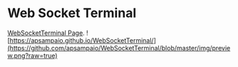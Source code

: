 # Web Socket Terminal

[WebSocketTerminal Page](https://github.com/apsampaio/PlayingWithJavascript/tree/master/Forca).
![https://apsampaio.github.io/WebSocketTerminal/](https://github.com/apsampaio/WebSocketTerminal/blob/master/img/preview.png?raw=true)
